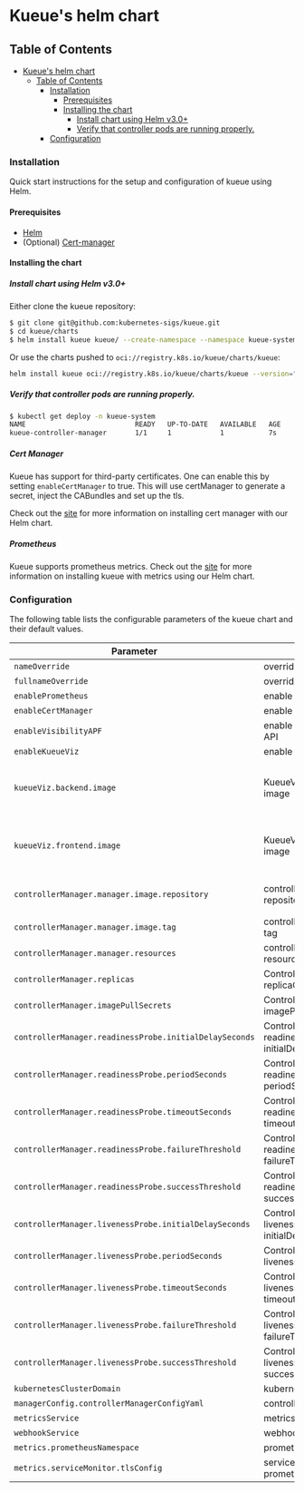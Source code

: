# Kueue's helm chart

## Table of Contents

<!-- toc -->
- [Kueue's helm chart](#kueues-helm-chart)
  - [Table of Contents](#table-of-contents)
    - [Installation](#installation)
      - [Prerequisites](#prerequisites)
      - [Installing the chart](#installing-the-chart)
        - [Install chart using Helm v3.0+](#install-chart-using-helm-v30)
        - [Verify that controller pods are running properly.](#verify-that-controller-pods-are-running-properly)
    - [Configuration](#configuration)
<!-- /toc -->

### Installation

Quick start instructions for the setup and configuration of kueue using Helm.

#### Prerequisites

- [Helm](https://helm.sh/docs/intro/quickstart/#install-helm)
- (Optional) [Cert-manager](https://cert-manager.io/docs/installation/)

#### Installing the chart

##### Install chart using Helm v3.0+

Either clone the kueue repository:

```bash
$ git clone git@github.com:kubernetes-sigs/kueue.git
$ cd kueue/charts
$ helm install kueue kueue/ --create-namespace --namespace kueue-system
```

Or use the charts pushed to `oci://registry.k8s.io/kueue/charts/kueue`:

```bash
helm install kueue oci://registry.k8s.io/kueue/charts/kueue --version="0.11.5" --create-namespace --namespace=kueue-system
```

##### Verify that controller pods are running properly.

```bash
$ kubectl get deploy -n kueue-system
NAME                           READY   UP-TO-DATE   AVAILABLE   AGE
kueue-controller-manager       1/1     1            1           7s
```

##### Cert Manager

Kueue has support for third-party certificates.
One can enable this by setting `enableCertManager` to true.
This will use certManager to generate a secret, inject the CABundles and set up the tls.

Check out the [site](https://kueue.sigs.k8s.io/docs/tasks/manage/productization/cert_manager/)
for more information on installing cert manager with our Helm chart.

##### Prometheus

Kueue supports prometheus metrics.
Check out the [site](https://kueue.sigs.k8s.io/docs/tasks/manage/productization/prometheus/)
for more information on installing kueue with metrics using our Helm chart.

### Configuration

The following table lists the configurable parameters of the kueue chart and their default values.

| Parameter                                              | Description                                            | Default                                     |
|--------------------------------------------------------|--------------------------------------------------------|---------------------------------------------|
| `nameOverride`                                         | override the resource name                             | ``                                          |
| `fullnameOverride`                                     | override the resource name                             | ``                                          |
| `enablePrometheus`                                     | enable Prometheus                                      | `false`                                     |
| `enableCertManager`                                    | enable CertManager                                     | `false`                                     |
| `enableVisibilityAPF`                                  | enable APF for the visibility API                      | `false`                                     |
| `enableKueueViz`                                       | enable KueueViz dashboard                              | `false`                                     |
| `kueueViz.backend.image`                               | KueueViz dashboard backend image                       | `us-central1-docker.pkg.dev/k8s-staging-images/kueue/kueue-viz-backend:main-latest` |
| `kueueViz.frontend.image`                              | KueueViz dashboard frontend image                      | `us-central1-docker.pkg.dev/k8s-staging-images/kueue/kueue-viz-frontend:main-latest` |
| `controllerManager.manager.image.repository`           | controllerManager.manager's repository and image       | `us-central1-docker.pkg.dev/k8s-staging-images/kueue/kueue` |
| `controllerManager.manager.image.tag`                  | controllerManager.manager's tag                        | `main`                                      |
| `controllerManager.manager.resources`                  | controllerManager.manager's resources                  | abbr.                                       |
| `controllerManager.replicas`                           | ControllerManager's replicaCount                       | `1`                                         |
| `controllerManager.imagePullSecrets`                   | ControllerManager's imagePullSecrets                   | `[]`                                        |
| `controllerManager.readinessProbe.initialDelaySeconds` | ControllerManager's readinessProbe initialDelaySeconds | `5`                                         |
| `controllerManager.readinessProbe.periodSeconds`       | ControllerManager's readinessProbe periodSeconds       | `10`                                        |
| `controllerManager.readinessProbe.timeoutSeconds`      | ControllerManager's readinessProbe timeoutSeconds      | `1`                                         |
| `controllerManager.readinessProbe.failureThreshold`    | ControllerManager's readinessProbe failureThreshold    | `3`                                         |
| `controllerManager.readinessProbe.successThreshold`    | ControllerManager's readinessProbe successThreshold    | `1`                                         |
| `controllerManager.livenessProbe.initialDelaySeconds`  | ControllerManager's livenessProbe initialDelaySeconds  | `15`                                        |
| `controllerManager.livenessProbe.periodSeconds`        | ControllerManager's livenessProbe periodSeconds        | `20`                                        |
| `controllerManager.livenessProbe.timeoutSeconds`       | ControllerManager's livenessProbe timeoutSeconds       | `1`                                         |
| `controllerManager.livenessProbe.failureThreshold`     | ControllerManager's livenessProbe failureThreshold     | `3`                                         |
| `controllerManager.livenessProbe.successThreshold`     | ControllerManager's livenessProbe successThreshold     | `1`                                         |
| `kubernetesClusterDomain`                              | kubernetesCluster's Domain                             | `cluster.local`                             |
| `managerConfig.controllerManagerConfigYaml`            | controllerManagerConfigYaml                            | abbr.                                       |
| `metricsService`                                       | metricsService's ports                                 | abbr.                                       |
| `webhookService`                                       | webhookService's ports                                 | abbr.                                       |
| `metrics.prometheusNamespace`                          | prometheus namespace                                   | `monitoring`                                |
| `metrics.serviceMonitor.tlsConfig`                     | service monitor for prometheus                         | abbr.                                       |
